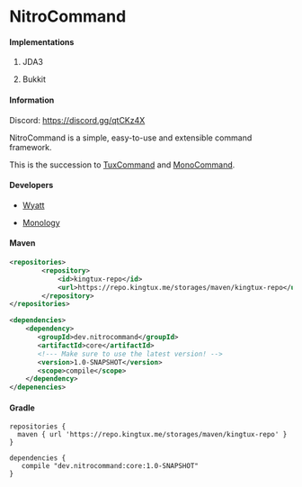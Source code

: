# NitroCommand

#### Implementations
1. JDA3

2. Bukkit

#### Information

Discord: https://discord.gg/qtCKz4X

NitroCommand is a simple, easy-to-use and extensible command framework.

This is the succession to [TuxCommand](https://github.com/wherkamp/TuxCommand) and [MonoCommand](https://github.com/Monology/MonoCommand).

#### Developers
- [Wyatt](https://github.com/wherkamp)

- [Monology](https://github.com/monology)

#### Maven
```xml
<repositories>
        <repository>
            <id>kingtux-repo</id>
            <url>https://repo.kingtux.me/storages/maven/kingtux-repo</url>
        </repository>
</repositories>

<dependencies>
    <dependency>
       <groupId>dev.nitrocommand</groupId>
       <artifactId>core</artifactId>
       <!--- Make sure to use the latest version! -->
       <version>1.0-SNAPSHOT</version>
       <scope>compile</scope>
    </dependency>
</depenencies>
```
#### Gradle
```
repositories {
  maven { url 'https://repo.kingtux.me/storages/maven/kingtux-repo' }
}

dependencies {
   compile "dev.nitrocommand:core:1.0-SNAPSHOT"
}
```
